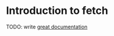 # Introduction to fetch

TODO: write [great documentation](http://jacobian.org/writing/what-to-write/)
